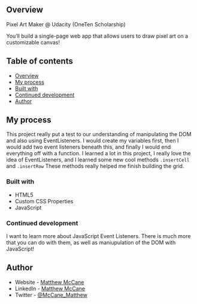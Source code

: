 ## Overview
Pixel Art Maker @ Udacity (OneTen Scholarship)

You’ll build a single-page web app that allows users to draw pixel art on a customizable canvas! 


## Table of contents

- [Overview](#overview)
- [My process](#my-process)
- [Built with](#built-with)
- [Continued development](#continued-development)
- [Author](#author)

## My process

This project really put a test to our understanding of manipulating the DOM and also using EventListeners. I would create my variables first, then I would add two event listeners beneath this, and finally I would end everything off with a function. I learned a lot in this project, I really love the idea of EventListeners, and I learned some new cool methods `.insertCell` and `.insertRow` These methods really helped me finish building the grid. 



### Built with

* HTML5
* Custom CSS Properties 
* JavaScript 

### Continued development

I want to learn more about JavaScript Event Listeners. There is much more that you can do with them, as well as maniupulation of the DOM with JavaScript!

## Author

- Website - [Matthew McCane](https://matthewmccane.blogspot.com)
- LinkedIn - [Matthew McCane](https://www.linkedin.com/in/matthewmccane/)
- Twitter - [@McCane_Matthew](https://www.twitter.com/mccane_matthew)